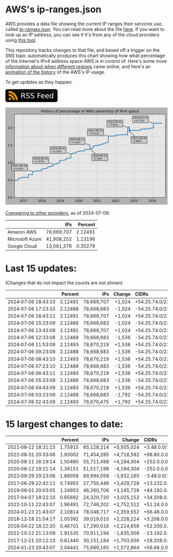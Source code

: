 # AWS's ip-ranges.json

AWS provides a data file showing the current IP ranges their
services use, called [ip-ranges.json](https://ip-ranges.amazonaws.com/ip-ranges.json).
You can read more about the file [here](https://docs.aws.amazon.com/general/latest/gr/aws-ip-ranges.html).
If you want to look up an IP address, you can see if it's from any of the cloud providers using [this tool](https://cloud-ips.s3-us-west-2.amazonaws.com/index.html).

This repository tracks changes to that file, and based off a trigger on the SNS 
topic automatically produces this chart showing how what percentage of the 
Internet's IPv4 address space AWS is in control of.  Here's some 
more [information about when different regions](announces.md) came 
online, and here's an [animation of the history](https://youtu.be/Su25yl7eol8) 
of the AWS's IP usage.

To get updates as they happen:

[![RSS Icon](images/rss_badge.svg)](https://raw.githubusercontent.com/seligman/aws-ip-ranges/master/rss.xml)

![History of AWS](history_count.svg)

[Comparing to other providers](https://github.com/seligman/cloud_sizes), as of 2024-07-06:

| | IPs | Percent |
| --- | ---: | ---: |
| Amazon AWS | 78,669,707 | 2.12491 |
| Microsoft Azure | 41,908,252 | 1.13196 |
| Google Cloud | 13,061,376 | 0.35279 |


# Last 15 updates:

(Changes that do not impact the counts are not shown)

| | Percent | IPs | Change | CIDRs |
| :--- | ---: | ---: | ---: | :--- |
| 2024&#8209;07&#8209;06&nbsp;18:43:10 | 2.12491 | 78,669,707 | +1,024 | +54.25.74.0/23,&nbsp;+54.25.65.0/24,&nbsp;+54.25.66.0/24 |
| 2024&#8209;07&#8209;06&nbsp;17:23:10 | 2.12488 | 78,668,683 | -1,024 | -54.25.74.0/23,&nbsp;-54.25.66.0/24,&nbsp;-54.25.76.0/24 |
| 2024&#8209;07&#8209;06&nbsp;16:43:11 | 2.12491 | 78,669,707 | +1,024 | +54.25.74.0/23,&nbsp;+54.25.66.0/24,&nbsp;+54.25.76.0/24 |
| 2024&#8209;07&#8209;06&nbsp;15:23:09 | 2.12488 | 78,668,683 | -1,024 | -54.25.74.0/23,&nbsp;-54.25.65.0/24,&nbsp;-54.25.66.0/24 |
| 2024&#8209;07&#8209;06&nbsp;13:43:09 | 2.12491 | 78,669,707 | +1,024 | +54.25.74.0/23,&nbsp;+54.25.68.0/24,&nbsp;+54.25.76.0/24 |
| 2024&#8209;07&#8209;06&nbsp;12:33:08 | 2.12488 | 78,668,683 | -1,536 | -54.25.74.0/23,&nbsp;-54.25.76.0/23,&nbsp;-54.25.68.0/24,&nbsp;... |
| 2024&#8209;07&#8209;06&nbsp;11:53:09 | 2.12493 | 78,670,219 | +1,536 | +54.25.74.0/23,&nbsp;+54.25.76.0/23,&nbsp;+54.25.68.0/24,&nbsp;... |
| 2024&#8209;07&#8209;06&nbsp;09:23:09 | 2.12488 | 78,668,683 | -1,536 | -54.25.74.0/23,&nbsp;-54.25.66.0/24,&nbsp;-54.25.69.0/24,&nbsp;... |
| 2024&#8209;07&#8209;06&nbsp;08:43:10 | 2.12493 | 78,670,219 | +1,536 | +54.25.74.0/23,&nbsp;+54.25.66.0/24,&nbsp;+54.25.69.0/24,&nbsp;... |
| 2024&#8209;07&#8209;06&nbsp;07:23:10 | 2.12488 | 78,668,683 | -1,536 | -54.25.74.0/23,&nbsp;-54.25.65.0/24,&nbsp;-54.25.66.0/24,&nbsp;... |
| 2024&#8209;07&#8209;06&nbsp;06:43:11 | 2.12493 | 78,670,219 | +1,536 | +54.25.74.0/23,&nbsp;+54.25.65.0/24,&nbsp;+54.25.66.0/24,&nbsp;... |
| 2024&#8209;07&#8209;06&nbsp;05:23:09 | 2.12488 | 78,668,683 | -1,536 | -54.25.74.0/23,&nbsp;-54.25.66.0/24,&nbsp;-54.25.69.0/24,&nbsp;... |
| 2024&#8209;07&#8209;06&nbsp;04:43:09 | 2.12493 | 78,670,219 | +1,536 | +54.25.74.0/23,&nbsp;+54.25.66.0/24,&nbsp;+54.25.69.0/24,&nbsp;... |
| 2024&#8209;07&#8209;06&nbsp;03:23:09 | 2.12488 | 78,668,683 | -1,792 | -54.25.74.0/23,&nbsp;-54.25.65.0/24,&nbsp;-54.25.66.0/24,&nbsp;... |
| 2024&#8209;07&#8209;06&nbsp;02:43:09 | 2.12493 | 78,670,475 | +1,792 | +54.25.74.0/23,&nbsp;+54.25.65.0/24,&nbsp;+54.25.66.0/24,&nbsp;... |


# 15 largest changes to date:

| | Percent | IPs | Change | CIDRs |
| :--- | ---: | ---: | ---: | :--- |
| 2021&#8209;08&#8209;12&nbsp;18:31:15 | 1.75915 | 65,128,214 | +5,505,024 | +3.48.0.0/12,&nbsp;+35.96.0.0/12,&nbsp;+3.152.0.0/13,&nbsp;... |
| 2022&#8209;08&#8209;31&nbsp;20:33:06 | 1.93002 | 71,454,285 | +4,718,592 | +98.80.0.0/12,&nbsp;+184.32.0.0/12,&nbsp;+13.184.0.0/13,&nbsp;... |
| 2020&#8209;08&#8209;11&nbsp;16:19:14 | 1.50480 | 55,711,498 | +4,194,304 | +252.0.0.0/10 |
| 2020&#8209;08&#8209;12&nbsp;19:21:14 | 1.39151 | 51,517,198 | -4,194,304 | -252.0.0.0/10 |
| 2022&#8209;09&#8209;29&nbsp;20:23:06 | 1.89058 | 69,994,058 | -3,932,160 | -3.48.0.0/12,&nbsp;-35.96.0.0/12,&nbsp;-3.240.0.0/13,&nbsp;... |
| 2017&#8209;06&#8209;29&nbsp;22:42:11 | 0.74955 | 27,750,448 | +3,429,728 | +13.232.0.0/13,&nbsp;+34.240.0.0/13,&nbsp;+35.168.0.0/13,&nbsp;... |
| 2019&#8209;08&#8209;01&nbsp;20:03:05 | 1.24953 | 46,260,706 | +3,145,728 | +44.192.0.0/10,&nbsp;-3.192.0.0/12 |
| 2017&#8209;04&#8209;07&nbsp;18:22:10 | 0.65692 | 24,320,720 | +3,025,152 | +34.208.0.0/12,&nbsp;+34.224.0.0/12,&nbsp;+13.58.0.0/15,&nbsp;... |
| 2022&#8209;10&#8209;11&nbsp;22:43:07 | 1.96491 | 72,746,202 | +2,752,512 | +51.24.0.0/13,&nbsp;+57.104.0.0/13,&nbsp;+51.20.0.0/14,&nbsp;... |
| 2024&#8209;01&#8209;23&nbsp;21:43:07 | 2.10814 | 78,048,717 | +2,359,552 | +56.48.0.0/13,&nbsp;+16.28.0.0/14,&nbsp;+16.64.0.0/14,&nbsp;... |
| 2018&#8209;12&#8209;18&nbsp;21:54:17 | 1.05392 | 39,019,010 | +2,228,224 | +3.208.0.0/12,&nbsp;+3.224.0.0/12,&nbsp;+13.48.0.0/15 |
| 2016&#8209;04&#8209;22&nbsp;18:22:20 | 0.46701 | 17,290,016 | +2,214,656 | +52.200.0.0/13,&nbsp;+52.208.0.0/13,&nbsp;+52.36.0.0/14,&nbsp;... |
| 2022&#8209;10&#8209;12&nbsp;21:13:09 | 1.91535 | 70,911,194 | -1,835,008 | -13.192.0.0/13,&nbsp;-16.28.0.0/14,&nbsp;-40.172.0.0/14,&nbsp;... |
| 2017&#8209;12&#8209;21&nbsp;20:12:10 | 0.81440 | 30,151,184 | +1,703,936 | +18.208.0.0/13,&nbsp;+18.204.0.0/14,&nbsp;+18.224.0.0/14,&nbsp;... |
| 2024&#8209;01&#8209;23&nbsp;20:43:07 | 2.04441 | 75,689,165 | +1,572,864 | +56.68.0.0/14,&nbsp;+56.128.0.0/14,&nbsp;+56.136.0.0/14,&nbsp;... |
